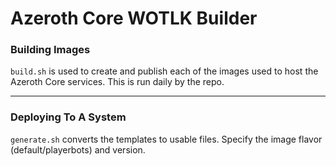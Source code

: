 # Azeroth Core WOTLK Builder

### Building Images

```build.sh``` is used to create and publish each of the images used to host the Azeroth Core services. This is run daily by the repo.

---

### Deploying To A System

```generate.sh``` converts the templates to usable files. Specify the image flavor (default/playerbots) and version.

